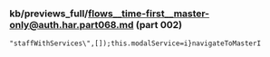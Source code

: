 ### kb/previews_full/flows__time-first__master-only@auth.har.part068.md (part 002)

```md
"staffWithServices\",[]);this.modalService=i}navigateToMasterI
```

```
